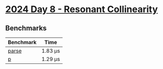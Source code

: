 # [2024 Day 8 - Resonant Collinearity](https://adventofcode.com/2024/day/8)

## Benchmarks

<!-- BEGIN benches -->
| Benchmark                 | Time     |
| ------------------------- | -------- |
| [parse](./src/lib.rs#L10) | 1.83 µs |
| [p](./src/lib.rs#L30)     | 1.29 µs |
<!-- END benches -->
<!-- BEGIN other_benches -->

<!-- END other_benches -->